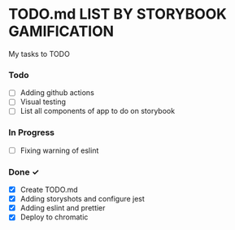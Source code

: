 # TODO.md LIST BY STORYBOOK GAMIFICATION

My tasks to TODO 

### Todo

- [ ] Adding github actions
- [ ] Visual testing
- [ ] List all components of app to do on storybook

### In Progress

- [ ] Fixing warning of eslint  

### Done ✓

- [x] Create TODO.md
- [x] Adding storyshots and configure jest
- [x] Adding eslint and prettier
- [x] Deploy to chromatic